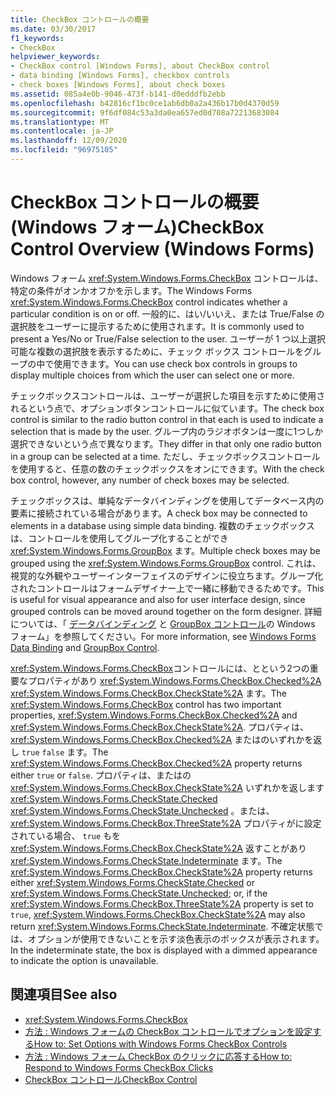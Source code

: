 ```yaml
---
title: CheckBox コントロールの概要
ms.date: 03/30/2017
f1_keywords:
- CheckBox
helpviewer_keywords:
- CheckBox control [Windows Forms], about CheckBox control
- data binding [Windows Forms], checkbox controls
- check boxes [Windows Forms], about check boxes
ms.assetid: 085a4e0b-9046-473f-b141-d0edddfb2ebb
ms.openlocfilehash: b42816cf1bc0ce1ab6db0a2a436b17b0d4370d59
ms.sourcegitcommit: 9f6df084c53a3da0ea657ed0d708a72213683084
ms.translationtype: MT
ms.contentlocale: ja-JP
ms.lasthandoff: 12/09/2020
ms.locfileid: "96975105"
---
```

# <a name="checkbox-control-overview-windows-forms"></a><span data-ttu-id="95aac-102">CheckBox コントロールの概要 (Windows フォーム)</span><span class="sxs-lookup"><span data-stu-id="95aac-102">CheckBox Control Overview (Windows Forms)</span></span>
<span data-ttu-id="95aac-103">Windows フォーム <xref:System.Windows.Forms.CheckBox> コントロールは、特定の条件がオンかオフかを示します。</span><span class="sxs-lookup"><span data-stu-id="95aac-103">The Windows Forms <xref:System.Windows.Forms.CheckBox> control indicates whether a particular condition is on or off.</span></span> <span data-ttu-id="95aac-104">一般的に、はい/いいえ、または True/False の選択肢をユーザーに提示するために使用されます。</span><span class="sxs-lookup"><span data-stu-id="95aac-104">It is commonly used to present a Yes/No or True/False selection to the user.</span></span> <span data-ttu-id="95aac-105">ユーザーが 1 つ以上選択可能な複数の選択肢を表示するために、チェック ボックス コントロールをグループの中で使用できます。</span><span class="sxs-lookup"><span data-stu-id="95aac-105">You can use check box controls in groups to display multiple choices from which the user can select one or more.</span></span>  
  
 <span data-ttu-id="95aac-106">チェックボックスコントロールは、ユーザーが選択した項目を示すために使用されるという点で、オプションボタンコントロールに似ています。</span><span class="sxs-lookup"><span data-stu-id="95aac-106">The check box control is similar to the radio button control in that each is used to indicate a selection that is made by the user.</span></span> <span data-ttu-id="95aac-107">グループ内のラジオボタンは一度に1つしか選択できないという点で異なります。</span><span class="sxs-lookup"><span data-stu-id="95aac-107">They differ in that only one radio button in a group can be selected at a time.</span></span> <span data-ttu-id="95aac-108">ただし、チェックボックスコントロールを使用すると、任意の数のチェックボックスをオンにできます。</span><span class="sxs-lookup"><span data-stu-id="95aac-108">With the check box control, however, any number of check boxes may be selected.</span></span>  
  
 <span data-ttu-id="95aac-109">チェックボックスは、単純なデータバインディングを使用してデータベース内の要素に接続されている場合があります。</span><span class="sxs-lookup"><span data-stu-id="95aac-109">A check box may be connected to elements in a database using simple data binding.</span></span> <span data-ttu-id="95aac-110">複数のチェックボックスは、コントロールを使用してグループ化することができ <xref:System.Windows.Forms.GroupBox> ます。</span><span class="sxs-lookup"><span data-stu-id="95aac-110">Multiple check boxes may be grouped using the <xref:System.Windows.Forms.GroupBox> control.</span></span> <span data-ttu-id="95aac-111">これは、視覚的な外観やユーザーインターフェイスのデザインに役立ちます。グループ化されたコントロールはフォームデザイナー上で一緒に移動できるためです。</span><span class="sxs-lookup"><span data-stu-id="95aac-111">This is useful for visual appearance and also for user interface design, since grouped controls can be moved around together on the form designer.</span></span> <span data-ttu-id="95aac-112">詳細については、「 [データバインディング](../windows-forms-data-binding.md) と [GroupBox コントロール](groupbox-control-windows-forms.md)の Windows フォーム」を参照してください。</span><span class="sxs-lookup"><span data-stu-id="95aac-112">For more information, see [Windows Forms Data Binding](../windows-forms-data-binding.md) and [GroupBox Control](groupbox-control-windows-forms.md).</span></span>  
  
 <span data-ttu-id="95aac-113"><xref:System.Windows.Forms.CheckBox>コントロールには、とという2つの重要なプロパティがあり <xref:System.Windows.Forms.CheckBox.Checked%2A> <xref:System.Windows.Forms.CheckBox.CheckState%2A> ます。</span><span class="sxs-lookup"><span data-stu-id="95aac-113">The <xref:System.Windows.Forms.CheckBox> control has two important properties, <xref:System.Windows.Forms.CheckBox.Checked%2A> and <xref:System.Windows.Forms.CheckBox.CheckState%2A>.</span></span> <span data-ttu-id="95aac-114">プロパティは、 <xref:System.Windows.Forms.CheckBox.Checked%2A> またはのいずれかを返し `true` `false` ます。</span><span class="sxs-lookup"><span data-stu-id="95aac-114">The <xref:System.Windows.Forms.CheckBox.Checked%2A> property returns either `true` or `false`.</span></span> <span data-ttu-id="95aac-115">プロパティは、またはの <xref:System.Windows.Forms.CheckBox.CheckState%2A> いずれかを返します <xref:System.Windows.Forms.CheckState.Checked> <xref:System.Windows.Forms.CheckState.Unchecked> 。または、 <xref:System.Windows.Forms.CheckBox.ThreeState%2A> プロパティがに設定されている場合、 `true` もを <xref:System.Windows.Forms.CheckBox.CheckState%2A> 返すことがあり <xref:System.Windows.Forms.CheckState.Indeterminate> ます。</span><span class="sxs-lookup"><span data-stu-id="95aac-115">The <xref:System.Windows.Forms.CheckBox.CheckState%2A> property returns either <xref:System.Windows.Forms.CheckState.Checked> or <xref:System.Windows.Forms.CheckState.Unchecked>; or, if the <xref:System.Windows.Forms.CheckBox.ThreeState%2A> property is set to `true`, <xref:System.Windows.Forms.CheckBox.CheckState%2A> may also return <xref:System.Windows.Forms.CheckState.Indeterminate>.</span></span> <span data-ttu-id="95aac-116">不確定状態では、オプションが使用できないことを示す淡色表示のボックスが表示されます。</span><span class="sxs-lookup"><span data-stu-id="95aac-116">In the indeterminate state, the box is displayed with a dimmed appearance to indicate the option is unavailable.</span></span>  
  
## <a name="see-also"></a><span data-ttu-id="95aac-117">関連項目</span><span class="sxs-lookup"><span data-stu-id="95aac-117">See also</span></span>

- <xref:System.Windows.Forms.CheckBox>
- [<span data-ttu-id="95aac-118">方法 : Windows フォームの CheckBox コントロールでオプションを設定する</span><span class="sxs-lookup"><span data-stu-id="95aac-118">How to: Set Options with Windows Forms CheckBox Controls</span></span>](how-to-set-options-with-windows-forms-checkbox-controls.md)
- [<span data-ttu-id="95aac-119">方法 : Windows フォーム CheckBox のクリックに応答する</span><span class="sxs-lookup"><span data-stu-id="95aac-119">How to: Respond to Windows Forms CheckBox Clicks</span></span>](how-to-respond-to-windows-forms-checkbox-clicks.md)
- [<span data-ttu-id="95aac-120">CheckBox コントロール</span><span class="sxs-lookup"><span data-stu-id="95aac-120">CheckBox Control</span></span>](checkbox-control-windows-forms.md)
